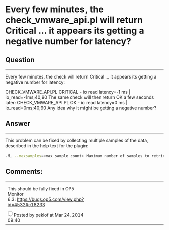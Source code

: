 # Every few minutes, the check\_vmware\_api.pl will return Critical ... it appears its getting a negative number for latency?

## Question

* * * * *

Every few minutes, the check will return Critical … it appears its getting a negative number for latency:

CHECK\_VMWARE\_API.PL CRITICAL - io read latency=-1 ms | io\_read=-1ms;40;90
The same check will then return OK a few seconds later:
CHECK\_VMWARE\_API.PL OK - io read latency=0 ms | io\_read=0ms;40;90
Any idea why it might be getting a negative number?

## Answer

* * * * *

This problem can be fixed by collecting multiple samples of the data, described in the help text for the plugin:

``` {.bash data-syntaxhighlighter-params="brush: bash; gutter: false; theme: Confluence" data-theme="Confluence" style="brush: bash; gutter: false; theme: Confluence"}
-M, --maxsamples=<max sample count> Maximum number of samples to retrieve. Max sample number is ignored for historic intervals. Default value is 1 (latest available sample).
```

## Comments:

<table>
<colgroup>
<col width="50%" />
<col width="50%" />
</colgroup>
<tbody>
<tr class="odd">
<td align="left"><p>This should be fully fixed in OP5 Monitor 6.3: <a href="https://bugs.op5.com/view.php?id=4532#c18233">https://bugs.op5.com/view.php?id=4532#c18233</a></p>
<img src="images/icons/contenttypes/comment_16.png" /> Posted by peklof at Mar 24, 2014 09:40</td>
</tr>
</tbody>
</table>


